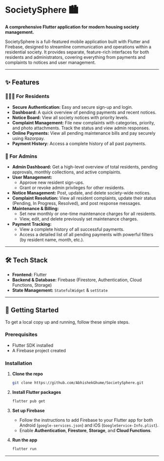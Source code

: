 # SocietySphere 🏙️

**A comprehensive Flutter application for modern housing society management.**

SocietySphere is a full-featured mobile application built with Flutter and Firebase, designed to streamline communication and operations within a residential society. It provides separate, feature-rich interfaces for both residents and administrators, covering everything from payments and complaints to notices and user management.

---

## ✨ Features

### 👨‍👩‍👧 For Residents

* **Secure Authentication:** Easy and secure sign-up and login.
* **Dashboard:** A quick overview of pending payments and recent notices.
* **Notice Board:** View all society notices with priority levels.
* **Complaint Management:** File new complaints with categories, priority, and photo attachments. Track the status and view admin responses.
* **Online Payments:** View all pending maintenance bills and pay securely using Razorpay.
* **Payment History:** Access a complete history of all past payments.

### 🔑 For Admins

* **Admin Dashboard:** Get a high-level overview of total residents, pending approvals, monthly collections, and active complaints.
* **User Management:**
    * Approve new resident sign-ups.
    * Grant or revoke admin privileges for other residents.
* **Notice Management:** Post, update, and delete society-wide notices.
* **Complaint Resolution:** View all resident complaints, update their status (Pending, In Progress, Resolved), and post response messages.
* **Maintenance & Billing:**
    * Set new monthly or one-time maintenance charges for all residents.
    * View, edit, and delete previously set maintenance charges.
* **Payment Tracking:**
    * View a complete history of all successful payments.
    * Access a detailed list of all pending payments with powerful filters (by resident name, month, etc.).

---

## 🛠️ Tech Stack

* **Frontend:** Flutter
* **Backend & Database:** Firebase (Firestore, Authentication, Cloud Functions, Storage)
* **State Management:** `StatefulWidget` & `setState`

---

## 🚀 Getting Started

To get a local copy up and running, follow these simple steps.

### Prerequisites

* Flutter SDK installed
* A Firebase project created

### Installation

1.  **Clone the repo**
    ```sh
    git clone https://github.com/AbhishekGhume/SocietySphere.git
    ```
2.  **Install Flutter packages**
    ```sh
    flutter pub get
    ```
3.  **Set up Firebase**
    * Follow the instructions to add Firebase to your Flutter app for both Android (`google-services.json`) and iOS (`GoogleService-Info.plist`).
    * Enable **Authentication**, **Firestore**, **Storage**, and **Cloud Functions**.
      
4.  **Run the app**
    ```sh
    flutter run
    ```

---
